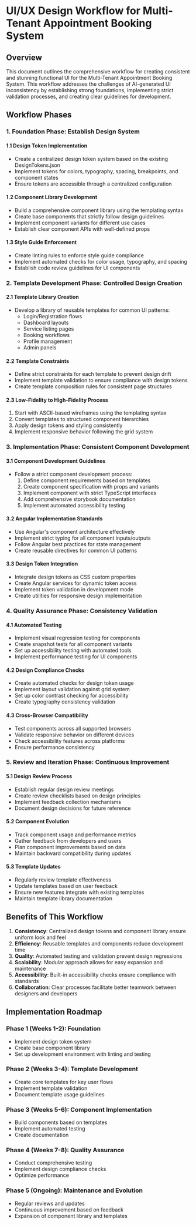 # UI/UX Design Workflow for Multi-Tenant Appointment Booking System

## Overview

This document outlines the comprehensive workflow for creating consistent and stunning functional UI for the Multi-Tenant Appointment Booking System. This workflow addresses the challenges of AI-generated UI inconsistency by establishing strong foundations, implementing strict validation processes, and creating clear guidelines for development.

## Workflow Phases

### 1. Foundation Phase: Establish Design System

#### 1.1 Design Token Implementation
- Create a centralized design token system based on the existing DesignTokens.json
- Implement tokens for colors, typography, spacing, breakpoints, and component states
- Ensure tokens are accessible through a centralized configuration

#### 1.2 Component Library Development
- Build a comprehensive component library using the templating syntax
- Create base components that strictly follow design guidelines
- Implement component variants for different use cases
- Establish clear component APIs with well-defined props

#### 1.3 Style Guide Enforcement
- Create linting rules to enforce style guide compliance
- Implement automated checks for color usage, typography, and spacing
- Establish code review guidelines for UI components

### 2. Template Development Phase: Controlled Design Creation

#### 2.1 Template Library Creation
- Develop a library of reusable templates for common UI patterns:
  - Login/Registration flows
  - Dashboard layouts
  - Service listing pages
  - Booking workflows
  - Profile management
  - Admin panels

#### 2.2 Template Constraints
- Define strict constraints for each template to prevent design drift
- Implement template validation to ensure compliance with design tokens
- Create template composition rules for consistent page structures

#### 2.3 Low-Fidelity to High-Fidelity Process
1. Start with ASCII-based wireframes using the templating syntax
2. Convert templates to structured component hierarchies
3. Apply design tokens and styling consistently
4. Implement responsive behavior following the grid system

### 3. Implementation Phase: Consistent Component Development

#### 3.1 Component Development Guidelines
- Follow a strict component development process:
  1. Define component requirements based on templates
  2. Create component specification with props and variants
  3. Implement component with strict TypeScript interfaces
  4. Add comprehensive storybook documentation
  5. Implement automated accessibility testing

#### 3.2 Angular Implementation Standards
- Use Angular's component architecture effectively
- Implement strict typing for all component inputs/outputs
- Follow Angular best practices for state management
- Create reusable directives for common UI patterns

#### 3.3 Design Token Integration
- Integrate design tokens as CSS custom properties
- Create Angular services for dynamic token access
- Implement token validation in development mode
- Create utilities for responsive design implementation

### 4. Quality Assurance Phase: Consistency Validation

#### 4.1 Automated Testing
- Implement visual regression testing for components
- Create snapshot tests for all component variants
- Set up accessibility testing with automated tools
- Implement performance testing for UI components

#### 4.2 Design Compliance Checks
- Create automated checks for design token usage
- Implement layout validation against grid system
- Set up color contrast checking for accessibility
- Create typography consistency validation

#### 4.3 Cross-Browser Compatibility
- Test components across all supported browsers
- Validate responsive behavior on different devices
- Check accessibility features across platforms
- Ensure performance consistency

### 5. Review and Iteration Phase: Continuous Improvement

#### 5.1 Design Review Process
- Establish regular design review meetings
- Create review checklists based on design principles
- Implement feedback collection mechanisms
- Document design decisions for future reference

#### 5.2 Component Evolution
- Track component usage and performance metrics
- Gather feedback from developers and users
- Plan component improvements based on data
- Maintain backward compatibility during updates

#### 5.3 Template Updates
- Regularly review template effectiveness
- Update templates based on user feedback
- Ensure new features integrate with existing templates
- Maintain template library documentation

## Benefits of This Workflow

1. **Consistency**: Centralized design tokens and component library ensure uniform look and feel
2. **Efficiency**: Reusable templates and components reduce development time
3. **Quality**: Automated testing and validation prevent design regressions
4. **Scalability**: Modular approach allows for easy expansion and maintenance
5. **Accessibility**: Built-in accessibility checks ensure compliance with standards
6. **Collaboration**: Clear processes facilitate better teamwork between designers and developers

## Implementation Roadmap

### Phase 1 (Weeks 1-2): Foundation
- Implement design token system
- Create base component library
- Set up development environment with linting and testing

### Phase 2 (Weeks 3-4): Template Development
- Create core templates for key user flows
- Implement template validation
- Document template usage guidelines

### Phase 3 (Weeks 5-6): Component Implementation
- Build components based on templates
- Implement automated testing
- Create documentation

### Phase 4 (Weeks 7-8): Quality Assurance
- Conduct comprehensive testing
- Implement design compliance checks
- Optimize performance

### Phase 5 (Ongoing): Maintenance and Evolution
- Regular reviews and updates
- Continuous improvement based on feedback
- Expansion of component library and templates